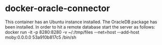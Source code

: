 # docker-oracle-connector

This container has an Ubuntu instance installed.  The OracleDB package has been installed.  In order to hit a remote database start the server as follows:  docker run -it -p 8280:8280 -v ~/:/tmp/files --net=host --add-host moby:0.0.0.0 53a910b817c5 /bin/sh

